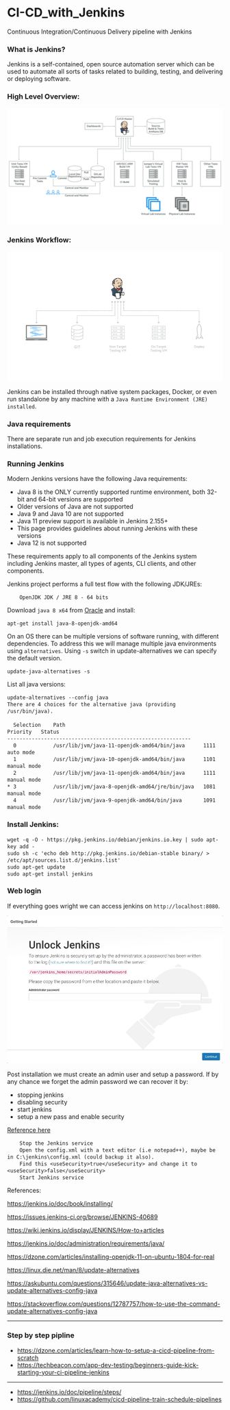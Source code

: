 # CI-CD_with_Jenkins
Continuous Integration/Continuous Delivery pipeline with Jenkins


### What is Jenkins?

Jenkins is a self-contained, open source automation server which can be used to automate all sorts of tasks related to building, testing, and delivering or deploying software.

### High Level Overview:

![IMG](images/jenkins_CI.png)

### Jenkins Workflow:

![GIF](images/Jenkins_at_work.gif)

Jenkins can be installed through native system packages, Docker, or even run standalone by any machine with a `Java Runtime Environment (JRE) installed`.

### Java requirements

There are separate run and job execution requirements for Jenkins installations.
### Running Jenkins

Modern Jenkins versions have the following Java requirements:

  - Java 8 is the ONLY currently supported runtime environment, both 32-bit and 64-bit versions are supported
  - Older versions of Java are not supported
  - Java 9 and Java 10 are not supported
  - Java 11 preview support is available in Jenkins 2.155+
  - This page provides guidelines about running Jenkins with these versions
  - Java 12 is not supported

These requirements apply to all components of the Jenkins system including Jenkins master, all types of agents, CLI clients, and other components.

Jenkins project performs a full test flow with the following JDK/JREs:
```
    OpenJDK JDK / JRE 8 - 64 bits
```

Download `java 8 x64` from [Oracle](https://java.com/en/download/linux_manual.jsp) and install:

```
apt-get install java-8-openjdk-amd64
```

On an OS there can be multiple versions of software running, with different dependencies.
To address this we will manage multiple java environments using `alternatives`.
Using `-s` switch in update-alternatives we can specify the default version.

```
update-java-alternatives -s
```

List all java versions:

```
update-alternatives --config java
There are 4 choices for the alternative java (providing /usr/bin/java).

  Selection    Path                                            Priority   Status
------------------------------------------------------------
  0            /usr/lib/jvm/java-11-openjdk-amd64/bin/java      1111      auto mode
  1            /usr/lib/jvm/java-10-openjdk-amd64/bin/java      1101      manual mode
  2            /usr/lib/jvm/java-11-openjdk-amd64/bin/java      1111      manual mode
* 3            /usr/lib/jvm/java-8-openjdk-amd64/jre/bin/java   1081      manual mode
  4            /usr/lib/jvm/java-9-openjdk-amd64/bin/java       1091      manual mode
```

### Install Jenkins:

```
wget -q -O - https://pkg.jenkins.io/debian/jenkins.io.key | sudo apt-key add -
sudo sh -c 'echo deb http://pkg.jenkins.io/debian-stable binary/ > /etc/apt/sources.list.d/jenkins.list'
sudo apt-get update
sudo apt-get install jenkins
```

### Web login

If everything goes wright we can access jenkins on `http://localhost:8080`.

![IMG](images/first_login.jpeg)


Post installation we must create an admin user and setup a password.
If by any chance we forget the admin password we can recover it by:

* stopping jenkins
* disabling security
* start jenkins
* setup a new pass and enable security

[Reference here](https://stackoverflow.com/questions/39340322/how-to-reset-the-use-password-of-jenkins-on-windows)

```buildoutcfg
    Stop the Jenkins service
    Open the config.xml with a text editor (i.e notepad++), maybe be in C:\jenkins\config.xml (could backup it also).
    Find this <useSecurity>true</useSecurity> and change it to <useSecurity>false</useSecurity>
    Start Jenkins service
```  




References:

  https://jenkins.io/doc/book/installing/

  https://issues.jenkins-ci.org/browse/JENKINS-40689

  https://wiki.jenkins.io/display/JENKINS/How-to+articles

  https://jenkins.io/doc/administration/requirements/java/

  https://dzone.com/articles/installing-openjdk-11-on-ubuntu-1804-for-real

  https://linux.die.net/man/8/update-alternatives

  https://askubuntu.com/questions/315646/update-java-alternatives-vs-update-alternatives-config-java

  https://stackoverflow.com/questions/12787757/how-to-use-the-command-update-alternatives-config-java
 
 
  -------------
  ### Step by step pipline 
  - https://dzone.com/articles/learn-how-to-setup-a-cicd-pipeline-from-scratch
  - https://techbeacon.com/app-dev-testing/beginners-guide-kick-starting-your-ci-pipeline-jenkins
  
  --------
  
  - https://jenkins.io/doc/pipeline/steps/
  - https://github.com/linuxacademy/cicd-pipeline-train-schedule-pipelines
